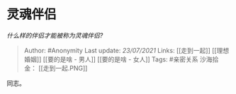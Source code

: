 # 灵魂伴侣
*什么样的伴侣才能被称为灵魂伴侣?*

> Author: #Anonymity
Last update: *23/07/2021* 
Links: [[走到一起]] [[理想婚姻]] [[要的是啥 - 男人]] [[要的是啥 - 女人]]
Tags:  #亲密关系 
沙海拾金： [[走到一起.PNG]] 

 
同志。



